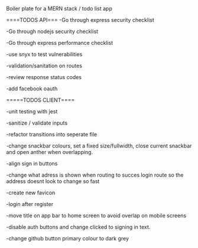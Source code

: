 Boiler plate for a MERN stack / todo list app

====TODOS API===
-Go through express security checklist

-Go through nodejs security checklist

-Go through express performance checklist

-use snyx to test vulnerabilities

-validation/sanitation on routes

-review response status codes

-add facebook oauth

=====TODOS CLIENT====

-unit testing with jest

-sanitize / validate inputs

-refactor transitions into seperate file

-change snackbar colours, set a fixed size/fullwidth, close current snackbar and open anther when overlapping.

-align sign in buttons

-change what adress is shown when routing to succes login route so the address doesnt look to change so fast

-create new favicon

-login after register

-move title on app bar to home screen to avoid overlap on mobile screens

-disable auth buttons and change clicked to signing in text.

-change github button primary colour to dark grey
